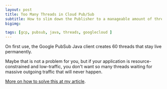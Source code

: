 ```yaml
---
layout: post
title: Too Many Threads in Cloud Pub/Sub
subtitle: How to slim down the Publisher to a manageable amount of threads.
bigimg:

tags: [gcp, pubsub, java, threads, googlecloud ]
---
```

On first use, the Google PubSub Java client creates 60 threads that stay live permanently.

<!--end.excerpt-->

Maybe that is not a problem for you, but if your application is resource-constrained and low-traffic, you don't want so many threads waiting for massive outgoing traffic that will never happen.

[More on how to solve this at  my article](https://blog.doit-intl.com/too-many-threads-in-cloud-pub-sub-fdf98c9cdb71).
